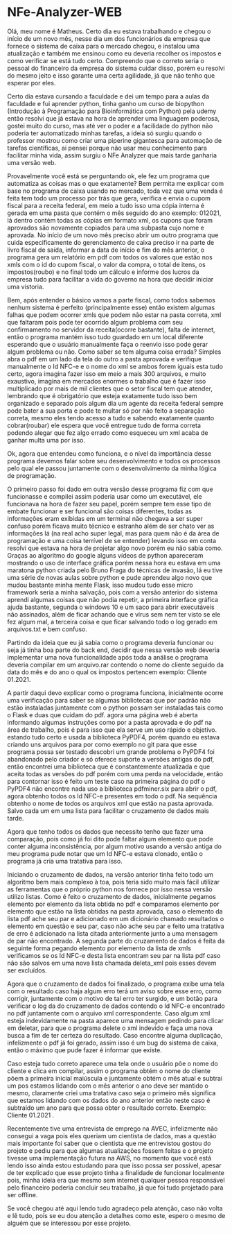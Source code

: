 # NFe-Analyzer-WEB

Olá, meu nome é Matheus. Certo dia eu estava trabalhando e chegou o início de um novo mês, nesse dia um dos funcionários da empresa que fornece o sistema de caixa para o mercado chegou, e instalou uma atualização e também me ensinou como eu deveria recolher os impostos e como verificar se está tudo certo. Compreendo que o correto seria o pessoal do financeiro da empresa do sistema cuidar disso, porém eu resolvi do mesmo jeito e isso garante uma certa agilidade, já que não tenho que esperar por eles.

Certo dia estava cursando a faculdade e dei um tempo para a aulas da faculdade e fui aprender python, tinha ganho um curso de biopython (Introdução à Programação para Bioinformática com Python) pela udemy então resolvi que já estava na hora de aprender uma linguagem poderosa, gostei muito do curso, mas até ver o poder e a facilidade do python não poderia ter automatizado minhas tarefas, a ideia só surgiu quando o professor mostrou como criar uma piperine gigantesca para automação de tarefas científicas, ai pensei porque não usar meu conhecimento para facilitar minha vida, assim surgiu o NFe Analyzer que mais tarde ganharia uma versão web.

Provavelmente você está se perguntando ok, ele fez um programa que automatiza as coisas mas o que exatamente? Bem permita me explicar com base no programa de caixa usando no mercado, toda vez que uma venda é feita tem todo um processo por trás que gera, verifica e envia o cupom fiscal para a receita federal, em meio a tudo isso uma cópia interna é gerada em uma pasta que contém o mês seguido do ano exemplo: 012021, lá dentro contém todas as cópias em formato xml, os cupons que foram aprovados são novamente copiados para uma subpasta cujo nome e aprovada. No início de um novo mês preciso abrir um outro programa que cuida especificamente do gerenciamento de caixa preciso ir na parte de livro fiscal de saída, informar a data de início e fim do mês anterior, o programa gera um relatório em pdf com todos os valores que estão nos xmls com o id do cupom fiscal, o valor da compra, o total de itens, os impostos(roubo) e no final todo um cálculo e informe dos lucros da empresa tudo para facilitar a vida do governo na hora que decidir iniciar uma vistoria.

Bem, após entender o básico vamos a parte fiscal, como todos sabemos nenhum sistema é perfeito (principalmente esse) então existem algumas falhas que podem ocorrer xmls que podem não estar na pasta correta, xml que faltaram pois pode ter ocorrido algum problema com seu confirmamento no servidor da receita(ocorre bastante), falta de internet, então o programa mantém isso tudo guardado em um local diferente esperando que o usuário manualmente faça o reenvio isso pode gerar algum problema ou não. Como saber se tem alguma coisa errada? Simples abra o pdf em um lado da tela do outro a pasta aprovada e verifique manualmente o Id NFC-e e o nome do xml se ambos forem iguais esta tudo certo, agora imagina fazer isso em meio a mais 300 arquivos, e muito exaustivo, imagina em mercados enormes o trabalho que é fazer isso multiplicado por mais de mil clientes que o setor fiscal tem que atender, lembrando que é obrigatório que esteja exatamente tudo isso bem organizado e separado pois algum dia um agente da receita federal sempre pode bater a sua porta e pode te multar só por não feito a separação correta, mesmo eles tendo acesso a tudo e sabendo exatamente quanto cobrar(roubar) ele espera que você entregue tudo de forma correta podendo alegar que fez algo errado como esqueceu um xml acaba de ganhar multa uma por isso. 

Ok, agora que entendeu como funciona, e o nível da importância desse programa devemos falar sobre seu desenvolvimento e todos os processos pelo qual ele passou juntamente com  o desenvolvimento da minha lógica de programação.

O primeiro passo foi dado em outra versão desse programa fiz com que funcionasse e compilei assim poderia usar como um executável, ele funcionava na hora de fazer seu papel, porém sempre tem esse tipo de embate funcionar e ser funcional são coisas diferentes, todas as informações eram exibidas em um terminal não chegava a ser super confuso porém ficava muito técnico e estranho além de ser chato ver as informações lá (na real acho super legal, mas para quem não é da área de programação e uma coisa terrível de se entender) levando isso em conta resolvi que estava na hora de projetar algo novo porém eu não sabia como. Graças ao algoritmo do google alguns vídeos de python apareceram mostrando o uso de interface gráfica porém nessa hora eu estava em uma maratona python criada pelo Bruno Fraga do técnicas de invasão, lá eu tive uma série de novas aulas sobre python e pude aprendeu algo novo que mudou bastante minha mente Flask, isso mudou tudo esse micro framework seria a minha salvação, pois com a versão anterior do sistema aprendi algumas coisas que não podia repetir, a primeira interface gráfica ajuda bastante, segunda o windows 10 e um saco para abrir executáveis não assinados, além de ficar achando que e vírus sem nem ter visto se ele fez algum mal, a terceira coisa e que ficar salvando todo o log gerado em arquivos.txt e bem confuso.

Partindo da ideia que eu já sabia como o programa deveria funcionar ou seja já tinha boa parte do back end, decidir que nessa versão web deveria implementar uma nova funcionalidade após toda a análise o programa deveria compilar em um arquivo.rar contendo o nome do cliente seguido da data do mês e do ano o qual os impostos pertencem exemplo: Cliente 01.2021.

A partir daqui devo explicar como o programa funciona, inicialmente ocorre uma verificação para saber se algumas bibliotecas que por padrão não estão instaladas juntamente com o python possam ser instaladas tais como o Flask e duas que cuidam do pdf. agora uma página web é aberta informando algumas instruções como por a  pasta aprovada e do pdf na área de trabalho, pois é para isso que ela serve um uso rápido e objetivo. estando tudo certo e usada a biblioteca PyPDF4, porém quando eu estava criando uns arquivos para por como exemplo no git para que esse programa possa ser testado descobri um grande problema o PyPDF4 foi abandonado pelo criador e só oferece suporte a versões antigas do pdf, então encontrei uma biblioteca que é constantemente atualizada e que aceita todas as versões do pdf porém com uma perda na velocidade, então para contornar isso é feito um teste caso na primeira página do pdf o PyPDF4 não encontre nada uso a biblioteca pdfminer.six para abrir o pdf, agora obtenho todos os Id NFC-e presentes em todo o pdf. Na sequência obtenho o nome de todos os arquivos xml que estão na pasta aprovada. Salvo cada um em uma lista para facilitar o cruzamento de dados mais tarde.

Agora que tenho todos os dados que necessito tenho que fazer uma comparação, pois como já foi dito pode faltar algum elemento que pode conter alguma inconsistência, por algum motivo usando a versão antiga do meu programa pude notar que um Id NFC-e estava clonado, então o programa já cria uma tratativa para isso. 
 
Iniciando o cruzamento de dados, na versão anterior tinha feito todo um algoritmo bem mais complexo à toa, pois teria sido muito mais fácil utilizar as ferramentas que o próprio python nos fornece por isso nessa versão utilizo listas. Como é feito o cruzamento de dados, inicialmente pegamos elemento por elemento da lista obtida no pdf e comparamos elemento por elemento que estão na lista obtidas na pasta aprovada, caso o elemento da lista pdf 
ache seu par e adicionado em um dicionário chamado resultados o elemento em questão e seu par,  caso não ache seu par e feito uma tratativa de erro é adicionado na lista citada anteriormente junto a uma mensagem de par não encontrado. A segunda parte do cruzamento de dados é feita da seguinte forma pegando elemento por elemento da lista de xmls verificamos se os Id NFC-e desta lista encontram seu par na lista pdf caso não são salvos em uma nova lista chamada deleta_xml pois esses devem ser excluídos.

Agora que o cruzamento de dados foi finalizado, o programa exibe uma tela com o resultado caso haja algum erro terá um aviso sobre esse erro, como corrigir, juntamente com o motivo de tal erro ter surgido, e um botão para verificar o log da do cruzamento de dados contendo o Id NFC-e encontrado no pdf juntamente com o arquivo xml correspondente. Caso algum xml esteja indevidamente na pasta aparece uma mensagem pedindo para clicar em deletar, para que o programa delete o xml indevido e faça uma nova busca a fim de ter certeza do resultado. Caso encontre alguma duplicação, infelizmente o pdf já foi gerado, assim isso é um bug do sistema de caixa, então o máximo que pude fazer é informar que existe.

Caso esteja tudo correto aparece uma tela onde o usuário põe o nome do cliente e clica em compilar, assim o programa obtém o nome do cliente põem a primeira inicial maiúscula e juntamente obtém o mês atual e subtrai um pos estamos lidando com o mês anterior o ano deve ser mantido o mesmo, claramente criei uma tratativa caso seja o primeiro mês significa que estamos lidando com os dados do ano anterior então neste caso é subtraído um ano para que possa obter o resultado correto. Exemplo: Cliente 01.2021 .

Recentemente tive uma entrevista de emprego na AVEC, infelizmente não consegui a vaga pois eles queriam um cientista de dados, mas a questão mais importante foi saber que o cientista que me entrevistou gostou do projeto e pediu para que algumas atualizações fossem feitas e o projeto tivesse uma implementação futura na AWS, no momento que você está lendo isso ainda estou estudando para que isso possa ser possível, apesar de ter explicado que esse projeto tinha a finalidade de funcionar localmente pois, minha ideia era que mesmo sem internet qualquer pessoa responsável pelo financeiro poderia concluir seu trabalho, já que foi tudo projetado para ser offline.

Se você chegou até aqui lendo tudo agradeço pela atenção, caso não volta e lê tudo, pois se eu dou atenção a detalhes como este, espero o mesmo de alguém que se interessou por esse projeto.   
 

 
